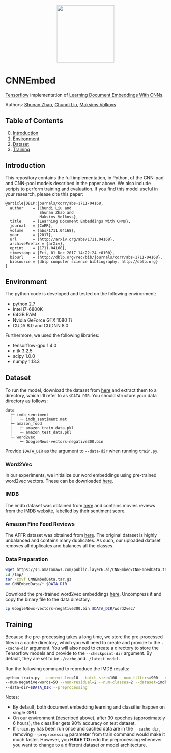 
<p align="center">
<a href="https://layer6.ai/"><img src="https://github.com/layer6ai-labs/CNNEmbed/blob/prep/logos/logo_alt.png" width="180"></a>
</p>

# CNNEmbed
[Tensorflow](https://www.tensorflow.org/) implementation of
[Learning Document Embeddings With CNNs](https://arxiv.org/abs/1711.04168).

Authors: [Shunan Zhao](http://www.cs.toronto.edu/~szhao/), [Chundi Liu](https://ca.linkedin.com/in/chundiliu), 
[Maksims Volkovs](http://www.cs.toronto.edu/~mvolkovs)

## Table of Contents  
0. [Introduction](#intro)  
1. [Environment](#env)
2. [Dataset](#dataset)
2. [Training](#training)

<a name="intro"/>

## Introduction
This repository contains the full implementation, in Python, of the CNN-pad and CNN-pool models described in the paper
above. We also include scripts to perform training and evaluation. If you find this model useful in your research, 
please cite this paper:

```
@article{DBLP:journals/corr/abs-1711-04168,
  author    = {Chundi Liu and
               Shunan Zhao and
               Maksims Volkovs},
  title     = {Learning Document Embeddings With CNNs},
  journal   = {CoRR},
  volume    = {abs/1711.04168},
  year      = {2017},
  url       = {http://arxiv.org/abs/1711.04168},
  archivePrefix = {arXiv},
  eprint    = {1711.04168},
  timestamp = {Fri, 01 Dec 2017 14:22:24 +0100},
  biburl    = {http://dblp.org/rec/bib/journals/corr/abs-1711-04168},
  bibsource = {dblp computer science bibliography, http://dblp.org}
}
```


<a name="env"/>

## Environment
The python code is developed and tested on the following environment:
* python 2.7
* Intel i7-6800K
* 64GB RAM
* Nvidia GeForce GTX 1080 Ti
* CUDA 8.0 and CUDNN 8.0

Furthermore, we used the following libraries:
* tensorflow-gpu 1.4.0
* nltk 3.2.5
* scipy 1.0.0
* numpy 1.13.3


<a name="dataset"/>

## Dataset
To run the model, download the dataset from [here](https://s3.amazonaws.com/public.layer6.ai/CNNEmbed/CNNEmbedData.tar.gz)
and extract them to a directory, which I'll refer to as `$DATA_DIR`. You should structure your data directory as follows:
```
data
  ├─ imdb_sentiment
  │   └─ imdb_sentiment.mat				
  ├─ amazon_food				
  │   ├─ amazon_train_data.pkl
  │   └─ amazon_test_data.pkl
  └─ word2vec
      └─ GoogleNews-vectors-negative300.bin
```
Provide `$DATA_DIR` as the argument to `--data-dir` when running `train.py`.

### Word2Vec
In our experiments, we initialize our word embeddings using pre-trained word2vec vectors. These can be downloaded
[here](https://code.google.com/archive/p/word2vec/).

### IMDB
The imdb dataset was obtained from [here](http://ai.stanford.edu/~amaas/data/sentiment/) and contains movies reviews
from the IMDB website, labelled by their sentiment score.

### Amazon Fine Food Reviews
The AFFR dataset was obtained from [here](https://www.kaggle.com/snap/amazon-fine-food-reviews). The original dataset is
highly unbalanced and contains many duplicates. As such, our uploaded dataset removes all duplicates and balances all
the classes.

### Data Preparation
```bash
wget https://s3.amazonaws.com/public.layer6.ai/CNNEmbed/CNNEmbedData.tar.gz -O /tmp/CNNEmbedData.tar.gz
cd /tmp/
tar -zxvf CNNEmbedData.tar.gz
mv CNNEmbedData/* $DATA_DIR
```
Download the pre-trained word2vec embeddings [here](https://drive.google.com/file/d/0B7XkCwpI5KDYNlNUTTlSS21pQmM/edit?usp=sharing). 
Uncompress it and copy the binary file to the data directory.

```bash
cp GoogleNews-vectors-negative300.bin $DATA_DIR/word2vec/
```


<a name="training"/>

## Training

Because the pre-processing takes a long time, we store the pre-processed files in a cache directory, which you will need
to create and provide to the `--cache-dir` argument. You will also need to create a directory to store the Tensorflow
models and provide to the `--checkpoint-dir` argument. By default, they are set to be `./cache` and `./latest_model`.

Run the following command to reproduce the IMDB results:
```bash
python train.py --context-len=10 --batch-size=100 --num-filters=900 --num-layers=4 --num-positive-words=10 \
--num-negative-words=50 --num-residual=2 --num-classes=2 --dataset=imdb --model=CNN_topk --top-k=3 --max-iter=100 \
--data-dir=$DATA_DIR --preprocessing 
```
Notes:
* By default, both document embedding learning and classifier happen on single GPU.
* On our environment (described above), after 30 epoches (approximately 6 hours), the classifier gets 90% accuracy on test dataset.
* If `train.py` has been run once and cached data are in the `--cache-dir`, removing `--preprocessing` parameter from train command would make it much faster. However, you **HAVE TO** redo the preprocessing whenever you want to change to a different dataset or model architecture.
